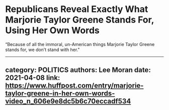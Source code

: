 # Republicans Reveal Exactly What Marjorie Taylor Greene Stands For, Using Her Own Words

“Because of all the immoral, un-American things Marjorie Taylor Greene stands for, we don’t stand with her."

---
category: POLITICS
authors: Lee Moran
date: 2021-04-08
link: https://www.huffpost.com/entry/marjorie-taylor-greene-in-her-own-words-video_n_606e9e8dc5b6c70eccadf534
---
